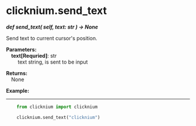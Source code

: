 # clicknium.send_text
***def send_text(
        self,
        text: str
    ) -> None***  

Send text to current cursor's position.

**Parameters:**  
    &emsp;**text[Requried]**: str  
        &emsp;&emsp; text string, is sent to be input  

**Returns:**  
    &emsp;None

**Example:**
***
```python
    from clicknium import clicknium

    clicknium.send_text("clicknium")
```